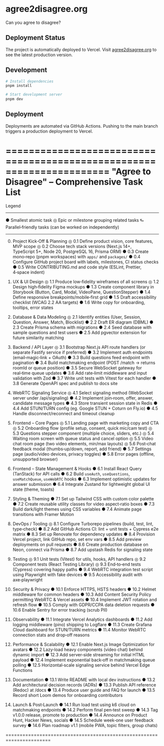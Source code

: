 # agree2disagree.org

Can you agree to disagree?

## Deployment Status

The project is automatically deployed to Vercel. Visit [agree2disagree.org](https://agree2disagree.org) to see the latest production version.

## Development

```bash
# Install dependencies
pnpm install

# Start development server
pnpm dev
```

## Deployment

Deployments are automated via GitHub Actions. Pushing to the main branch triggers a production deployment to Vercel.

======================================================================
"Agree to Disagree" – Comprehensive Task List
======================================================================
Legend

---

● Smallest atomic task
◎ Epic or milestone grouping related tasks
⮑ Parallel‑friendly tasks (can be worked on independently)

---

0. Project Kick‑Off & Planning
   ◎ 0.1 Define product vision, core features, MVP scope
   ◎ 0.2 Choose tech stack versions (Next.js 14+, TypeScript 5+, Node 20, PostgreSQL 16, Prisma ORM)
   ● 0.3 Create mono‑repo (pnpm workspaces) with `apps/` and `packages/`
   ● 0.4 Configure GitHub project board with labels, milestones, CI status checks
   ● 0.5 Write CONTRIBUTING.md and code style (ESLint, Prettier, 4‑space indent)

1. UX & UI Design
   ◎ 1.1 Produce low‑fidelity wireframes of all screens
   ◎ 1.2 Design high‑fidelity Figma mockups
   ● 1.3 Create component library in Storybook (Button, Card, Modal, VideoPane, QuestionStepper)
   ● 1.4 Define responsive breakpoints/mobile‑first grid
   ● 1.5 Draft accessibility checklist (WCAG 2.2 AA targets)
   ● 1.6 Write copy for onboarding, tooltips, error states

2. Database & Data Modeling
   ◎ 2.1 Identify entities (User, Session, Question, Answer, Match, Blocklist)
   ● 2.2 Draft ER diagram (DBML)
   ● 2.3 Create Prisma schema with migrations
   ● 2.4 Seed database with sample questions and test users
   ● 2.5 Add pgvector extension for future similarity matching

3. Backend / API Layer
   ◎ 3.1 Bootstrap Next.js API route handlers (or separate Fastify service if preferred)
   ● 3.2 Implement auth endpoints (email‑magic‑link + OAuth)
   ● 3.3 Build questions feed endpoint with pagination
   ● 3.4 Build matchmaking endpoint (POST /match → returns roomId or queue position)
   ● 3.5 Secure WebSocket gateway for real‑time queue updates
   ● 3.6 Add rate‑limit middleware and input validation with Zod
   ● 3.7 Write unit tests with Vitest for each handler
   ● 3.8 Generate OpenAPI spec and publish to docs site

4. WebRTC Signaling Service
   ◎ 4.1 Select signaling method (WebSocket server under /api/signaling)
   ● 4.2 Implement join‑room, offer, answer, candidate message types
   ● 4.3 Store transient session state in Redis
   ● 4.4 Add STUN/TURN config (eg. Google STUN + Coturn on Fly.io)
   ● 4.5 Handle disconnect/reconnect and timeout cleanup

5. Frontend – Core Pages
   ◎ 5.1 Landing page with marketing copy and CTA
   ◎ 5.2 Onboarding flow (profile setup, consent, quick mic/cam test)
   ◎ 5.3 Questions stepper component (multiple choice, sliders, etc.)
   ◎ 5.4 Waiting room screen with queue status and cancel option
   ◎ 5.5 Video chat room page (two video elements, min/max layouts)
   ◎ 5.6 Post‑chat feedback modal (thumbs‑up/down, report, add friend)
   ● 5.7 Settings page (audio/video devices, privacy toggles)
   ● 5.8 Error pages (offline, unsupported browser)

6. Frontend – State Management & Hooks
   ● 6.1 Install React Query (TanStack) for API calls
   ● 6.2 Build `useAuth`, `useQuestions`, `useMatchQueue`, `useWebRTC` hooks
   ● 6.3 Implement optimistic updates for answer submission
   ● 6.4 Integrate Zustand for lightweight global UI state (theme, toasts)

7. Styling & Theming
   ● 7.1 Set up Tailwind CSS with custom color palette
   ● 7.2 Create reusable utility classes for video aspect‑ratio boxes
   ● 7.3 Build dark/light themes using CSS variables
   ● 7.4 Animate page transitions with Framer Motion

8. DevOps / Tooling
   ◎ 8.1 Configure Turborepo pipelines (build, test, lint, type‑check)
   ● 8.2 Add GitHub Actions CI: lint + unit tests + Cypress e2e matrix
   ● 8.3 Set up Renovate for dependency updates
   ● 8.4 Provision Vercel project, link GitHub repo, set env vars
   ● 8.5 Add preview deployments on pull requests
   ● 8.6 Create production database on Neon, connect via Prisma
   ● 8.7 Add upstash Redis for signaling state

9. Testing
   ◎ 9.1 Unit tests (Vitest) for utils, hooks, API handlers
   ◎ 9.2 Component tests (React Testing Library)
   ◎ 9.3 End‑to‑end tests (Cypress) covering happy paths
   ● 9.4 WebRTC integration test script using Playwright with fake devices
   ● 9.5 Accessibility audit with axe‑playwright

10. Security & Privacy
    ● 10.1 Enforce HTTPS, HSTS headers
    ● 10.2 Helmet middleware for common headers
    ● 10.3 Add Content Security Policy permitting WebRTC & Vercel assets
    ● 10.4 Implement JWT rotation and refresh flow
    ● 10.5 Comply with GDPR/CCPA data deletion requests
    ● 10.6 Enable Sentry for error tracking (scrub PII)

11. Observability
    ● 11.1 Integrate Vercel Analytics dashboards
    ● 11.2 Add logging middleware (pino) shipping to Logflare
    ● 11.3 Create Grafana Cloud dashboard for STUN/TURN metrics
    ● 11.4 Monitor WebRTC connection stats and drop‑off reasons

12. Performance & Scalability
    ● 12.1 Enable Next.js Image Optimization for avatars
    ● 12.2 Lazy‑load heavy components (video chat) behind dynamic import
    ● 12.3 Add server‑side streaming for initial HTML payload
    ● 12.4 Implement exponential back‑off in matchmaking queue polling
    ● 12.5 Horizontal‑scale signaling service behind Vercel Edge Functions

13. Documentation
    ● 13.1 Write README with local dev instructions
    ● 13.2 Add architectural decision records (ADRs)
    ● 13.3 Publish API reference (Redoc) at /docs
    ● 13.4 Produce user guide and FAQ for launch
    ● 13.5 Record short Loom demos for onboarding contributors

14. Launch & Post‑Launch
    ● 14.1 Run load test using k6 cloud on matchmaking endpoints
    ● 14.2 Perform final pen‑test sweep
    ● 14.3 Tag v1.0.0 release, promote to production
    ● 14.4 Announce on Product Hunt, Hacker News, socials
    ● 14.5 Schedule week‑one user feedback survey
    ● 14.6 Plan roadmap v1.1 (mobile PWA, topic filters, group chats)

======================================================================
